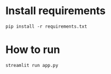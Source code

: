 # Install requirements
```
pip install -r requirements.txt
```
# How to run
```
streamlit run app.py
```
